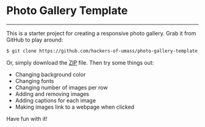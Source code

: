 # Photo Gallery Template

---

This is a starter project for creating a responsive photo gallery. Grab it
from GitHub to play around:

```sh
$ git clone https://github.com/hackers-of-umass/photo-gallery-template.git
```

Or, simply download the [ZIP](https://github.com/hackers-of-umass/photo-gallery-template/archive/master.zip) file.
Then try some things out:

* Changing background color
* Changing fonts
* Changing number of images per row
* Adding and removing images
* Adding captions for each image
* Making images link to a webpage when clicked

Have fun with it!
